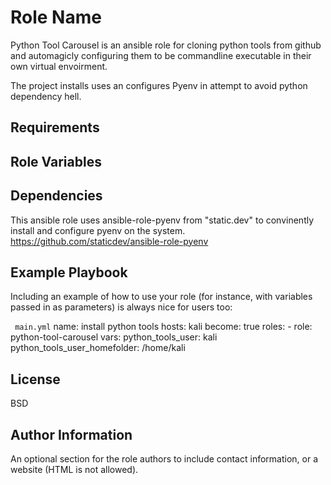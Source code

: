 Role Name
=========

Python Tool Carousel is an ansible role for cloning python tools from github and automagicly configuring them to be commandline executable in their own virtual envoirment. 

The project installs uses an configures Pyenv in attempt to avoid python dependency hell. 

Requirements
------------


Role Variables
--------------



Dependencies
------------


This ansible role uses ansible-role-pyenv from "static.dev" to convinently install and configure pyenv on the system. https://github.com/staticdev/ansible-role-pyenv


Example Playbook
----------------

Including an example of how to use your role (for instance, with variables passed in as parameters) is always nice for users too:

``` main.yml```
  name: install python tools 
  hosts: kali
  become: true
  roles:
    - role: python-tool-carousel
      vars:
        python_tools_user: kali
        python_tools_user_homefolder: /home/kali
                                                  

License
-------

BSD

Author Information
------------------

An optional section for the role authors to include contact information, or a website (HTML is not allowed).
